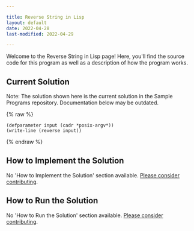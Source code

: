 ```yaml
---

title: Reverse String in Lisp
layout: default
date: 2022-04-28
last-modified: 2022-04-29

---
```


Welcome to the Reverse String in Lisp page! Here, you'll find the source code for this program as well as a description of how the program works.

## Current Solution

Note: The solution shown here is the current solution in the Sample Programs repository. Documentation below may be outdated.

{% raw %}

```Lisp
(defparameter input (cadr *posix-argv*))
(write-line (reverse input))

```

{% endraw %}

## How to Implement the Solution

No 'How to Implement the Solution' section available. [Please consider contributing](https://github.com/TheRenegadeCoder/sample-programs-website).

## How to Run the Solution

No 'How to Run the Solution' section available. [Please consider contributing](https://github.com/TheRenegadeCoder/sample-programs-website).
